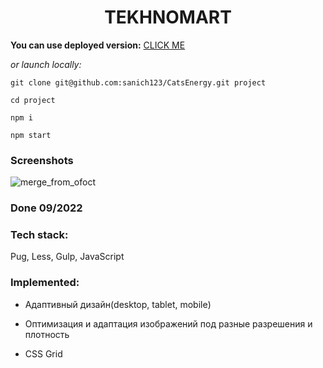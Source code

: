 <h1 align="center">TEKHNOMART</h1>

**You can use deployed version:** [CLICK ME](https://technomart-one.vercel.app/)

*or launch locally:*

`git clone git@github.com:sanich123/CatsEnergy.git project`

`cd project`

`npm i`

`npm start`

### Screenshots
![merge_from_ofoct](https://user-images.githubusercontent.com/70276651/227860505-d337c2a7-b3b4-4dd1-920b-0f5c6635406f.jpg)
### Done 09/2022

### Tech stack:
Pug, Less, Gulp, JavaScript

### Implemented:

* Адаптивный дизайн(desktop, tablet, mobile)

* Оптимизация и адаптация изображений под разные разрешения и плотность

* CSS Grid
